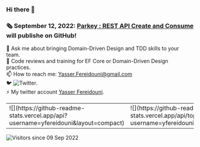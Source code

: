 ### Hi there 👋
<!--
**yfereidouni/yfereidouni** is a ✨ _special_ ✨ repository because its `README.md` (this file) appears on your GitHub profile.
-->
### :newspaper_roll: September 12, 2022: [Parkey : REST API Create and Consume](https://github.com/yfereidouni/Parky.git) will publishe on GitHub! 
💬 Ask me about bringing Domain-Driven Design and TDD skills to your team.  
:brain: Code reviews and training for EF Core or Domain-Driven Design practices.  
📫 How to reach me: Yasser.Fereidouni@gmail.com   
🐦 ![Twitter](https://img.shields.io/twitter/follow/fereidouni?style=social).  
⚡ My twitter account [Yasser Fereidouni](https://twitter.com/fereidouni).

<table>
	<tr>
		<td>
			![](https://github-readme-stats.vercel.app/api?username=yfereidouni&layout=compact)
	</td>
		<td>
			![](https://github-readme-stats.vercel.app/api/top-langs/?username=yfereidouni&layout=compact)
		</td>
	</tr>
</table>

![Visitors since 09 Sep 2022](https://visitor-badge.glitch.me/badge?page_id=yfereidouni.yfereidouni)

